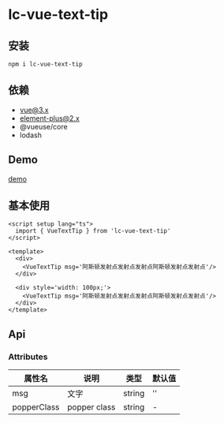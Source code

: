 # lc-vue-text-tip

## 安装

```
npm i lc-vue-text-tip
```

## 依赖

- vue@3.x
- element-plus@2.x
- @vueuse/core
- lodash

## Demo

[demo](https://unpkg.com/lc-vue-text-tip/docs/.vitepress/dist/index.html) 

## 基本使用

```vue
<script setup lang="ts">
  import { VueTextTip } from 'lc-vue-text-tip'
</script>

<template>
  <div>
    <VueTextTip msg='阿斯顿发射点发射点发射点阿斯顿发射点发射点'/>  
  </div>

  <div style='width: 100px;'>
    <VueTextTip msg='阿斯顿发射点发射点发射点阿斯顿发射点发射点'/>  
  </div>
</template>
```

## Api

### Attributes

| 属性名 | 说明 | 类型 | 默认值 |
| ---- | ---- | ---- | ---- |
| msg | 文字 | string | '' |
| popperClass | popper class | string | - |
